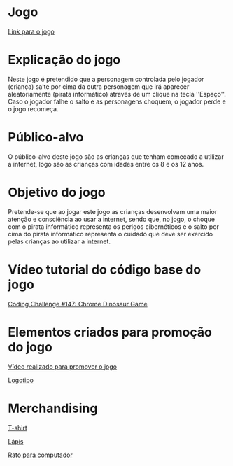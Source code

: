# Jogo
[Link para o jogo](https://ar-eses.github.io/oneClickGame-joao-e-goncalo/)

# Explicação do jogo
Neste jogo é pretendido que a personagem controlada pelo jogador (criança) salte por cima da outra personagem que irá aparecer aleatoriamente (pirata informático) através de um clique na tecla ''Espaço''. Caso o jogador falhe o salto e as personagens choquem, o jogador perde e o jogo recomeça.

# Público-alvo
O público-alvo deste jogo são as crianças que tenham começado a utilizar a internet, logo são as crianças com idades entre os 8 e os 12 anos. 

# Objetivo do jogo
Pretende-se que ao jogar este jogo as crianças desenvolvam uma maior atenção e consciência ao usar a internet, sendo que, no jogo, o choque com o pirata informático representa os perigos cibernéticos e o salto por cima do pirata informático representa o cuidado que deve ser exercido pelas crianças ao utilizar a internet.

# Vídeo tutorial do código base do jogo
[Coding Challenge #147: Chrome Dinosaur Game](https://www.youtube.com/watch?v=l0HoJHc-63Q&t=)


# Elementos criados para promoção do jogo
[Vídeo realizado para promover o jogo](https://www.youtube.com/watch?v=C-aKxVQWgUQ)

[Logotipo](https://scontent.flis5-3.fna.fbcdn.net/v/t1.15752-9/286163765_1344141016076005_1235622225658943174_n.png?_nc_cat=102&ccb=1-7&_nc_sid=ae9488&_nc_eui2=AeF1Km-Sh6KGAy0HPE-8CluH66fMAVY3fiPrp8wBVjd-IyYJ6su27VgeLSzGh6s3UJP0dVosOJ6ZDxnY6b59fc12&_nc_ohc=8luLyUSDYkAAX9Wra9L&_nc_ht=scontent.flis5-3.fna&oh=03_AVKAuHaW2MXKeBPUruEPZFDol6Q39xkgS32EhGSpaM6Z_Q&oe=62C4979B)

# Merchandising
[T-shirt](https://scontent.flis5-4.fna.fbcdn.net/v/t1.15752-9/285877916_1384270652081737_5740332716550774424_n.jpg?_nc_cat=106&ccb=1-7&_nc_sid=ae9488&_nc_eui2=AeH9yCRmmoo4uTjrFwzoyxzDFqEXbOkO71sWoRds6Q7vW45d39qa3J3Fd8J7Op8LJXXloukLlDrJwyyg3VYk-vqb&_nc_ohc=K_hzQ2N9sxMAX8-NqJz&_nc_ht=scontent.flis5-4.fna&oh=03_AVJ9D0Dgro2JuvneYGqAjxZZhxDvu1CsZW9MNLaus4l-8Q&oe=62C624C9)

[Lápis](https://scontent.flis5-3.fna.fbcdn.net/v/t1.15752-9/286267029_775091690523871_4421203341005278518_n.jpg?_nc_cat=110&ccb=1-7&_nc_sid=ae9488&_nc_eui2=AeFtKQYvKYNAJW-15ol771SMtIyRTGTzwPO0jJFMZPPA86Oq3eFlZvpX23CXI62mK49_IOMNPoIb1DvGe-xRRt27&_nc_ohc=QymWJvjaNugAX9zL3Vb&_nc_ht=scontent.flis5-3.fna&oh=03_AVLJ1lMeoiNfFNeOKuotB00x73i6cLCytu2GbvRbCouyBg&oe=62C750CD)

[Rato para computador](https://scontent.flis5-4.fna.fbcdn.net/v/t1.15752-9/284217724_407868817917992_4586320767075331694_n.jpg?_nc_cat=106&ccb=1-7&_nc_sid=ae9488&_nc_eui2=AeG3_K9eHCnqVIcgr45BFKTvT6rpw6wYFiNPqunDrBgWIwLT0PQsC1fHoUh08H27Lev-VpmA4YRvgxIWYDdYyiw_&_nc_ohc=6K-0FPQA9T8AX_hELb2&_nc_ht=scontent.flis5-4.fna&oh=03_AVKCuPc9-oWr9293p0Q8byZZqUAZ5esf6Df1zO8ySL2M9g&oe=62C891B7)
